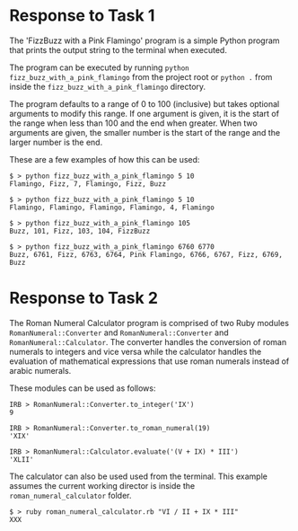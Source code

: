 # Response to Task 1

The 'FizzBuzz with a Pink Flamingo' program is a simple Python program that prints the output string
to the terminal when executed.

The program can be executed by running `python fizz_buzz_with_a_pink_flamingo` from the project root or `python .` from inside the `fizz_buzz_with_a_pink_flamingo` directory.

The program defaults to a range of 0 to 100 (inclusive) but takes optional arguments to modify this range. If one argument is given, it is the start of the range when less than 100 and the end when greater. When two arguments are given, the smaller number is the start of the range and the larger number is the end.

These are a few examples of how this can be used:
```
$ > python fizz_buzz_with_a_pink_flamingo 5 10
Flamingo, Fizz, 7, Flamingo, Fizz, Buzz

$ > python fizz_buzz_with_a_pink_flamingo 5 10
Flamingo, Flamingo, Flamingo, Flamingo, 4, Flamingo

$ > python fizz_buzz_with_a_pink_flamingo 105
Buzz, 101, Fizz, 103, 104, FizzBuzz

$ > python fizz_buzz_with_a_pink_flamingo 6760 6770
Buzz, 6761, Fizz, 6763, 6764, Pink Flamingo, 6766, 6767, Fizz, 6769, Buzz
```

# Response to Task 2

The Roman Numeral Calculator program is comprised of two Ruby modules `RomanNumeral::Converter` and 
`RomanNumeral::Converter` and `RomanNumeral::Calculator`. The converter handles the conversion of
roman numerals to integers and vice versa while the calculator handles the evaluation of mathematical
expressions that use roman numerals instead of arabic numerals.

These modules can be used as follows:
```
IRB > RomanNumeral::Converter.to_integer('IX')
9

IRB > RomanNumeral::Converter.to_roman_numeral(19)
'XIX'

IRB > RomanNumeral::Calculator.evaluate('(V + IX) * III')
'XLII'
```

The calculator can also be used used from the terminal. This example assumes the current working director is inside the `roman_numeral_calculator` folder.
```
$ > ruby roman_numeral_calculator.rb "VI / II + IX * III" 
XXX
```